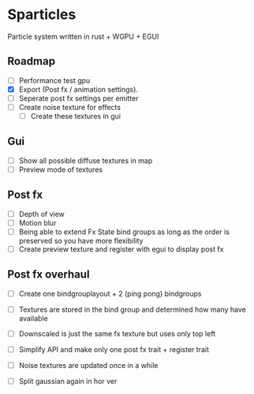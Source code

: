 # Sparticles
Particle system written in rust + WGPU + EGUI

## Roadmap
- [ ] Performance test gpu
- [x] Export (Post fx / animation settings).
- [ ] Seperate post fx settings per emitter
- [ ] Create noise texture for effects
  - [ ] Create these textures in gui

## Gui
- [ ] Show all possible diffuse textures in map
- [ ] Preview mode of textures

## Post fx
- [ ] Depth of view
- [ ] Motion blur
- [ ] Being able to extend Fx State bind groups as long as the order is preserved so you have more
flexibility 
- [ ] Create preview texture and register with egui to display post fx 

## Post fx overhaul
- [ ] Create one bindgrouplayout + 2 (ping pong) bindgroups
- [ ] Textures are stored in the bind group and determined how many have available
- [ ] Downscaled is just the same fx texture but uses only top left
- [ ] Simplify API and make only one post fx trait + register trait
- [ ] Noise textures are updated once in a while
- [ ] Split gaussian again in hor ver

